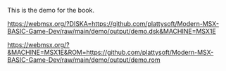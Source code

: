 This is the demo for the book.


https://webmsx.org/?DISKA=https://github.com/plattysoft/Modern-MSX-BASIC-Game-Dev/raw/main/demo/output/demo.dsk&MACHINE=MSX1E

https://webmsx.org/?&MACHINE=MSX1E&ROM=https://github.com/plattysoft/Modern-MSX-BASIC-Game-Dev/raw/main/demo/output/demo.rom
